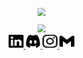
<p align="center">
  <a href="https://git.io/typing-svg">
    <img src="https://readme-typing-svg.demolab.com?font=Roboto+2&weight=500&size=25&duration=1&pause=100000&color=034078&background=FFFFFF00&center=true&repeat=false&random=false&width=435&lines=Diyo+Anggara+">
  </a>
</p>

<div align="center">
  <img src="https://readme-typing-svg.demolab.com?font=Roboto&weight=600&size=25&pause=1000&color=034078&background=FFFFFF00&center=true&repeat=true&random=false&width=435&lines=Front-end+Web+And+App+Developer;Interested+in+UI%2FUX+Design;May+The+Force+Be+With+You">
</div>

<div align="center">
  <a href="https://www.linkedin.com/in/diyo-anggara-pradipa-putra-94888724a/">
    <img src="https://github.com/vergiLgood1/vergiLgood1/blob/main/linkedin.svg" alt="Deskripsi" width="30" height="30" style="fill: #034078;">
  </a>
  <a href="https://discord.com/users/741505960895315979
">
    <img src="https://github.com/vergiLgood1/vergiLgood1/blob/main/discord.svg" alt="Deskripsi" width="30" height="30" style="fill: #034078;">
  </a>
  <a href="https://www.instagram.com/diyoanggaraa/">
    <img src="https://github.com/vergiLgood1/vergiLgood1/blob/main/instagram.svg" alt="Deskripsi" width="30" height="30" style="fill: #034078;">
  </a>
  <a href="diyoanggara149@gmail.com">
    <img src="https://github.com/vergiLgood1/vergiLgood1/blob/main/gmail.svg" alt="Deskripsi" width="30" height="30" style="fill: #034078;">
  </a>
</div>
